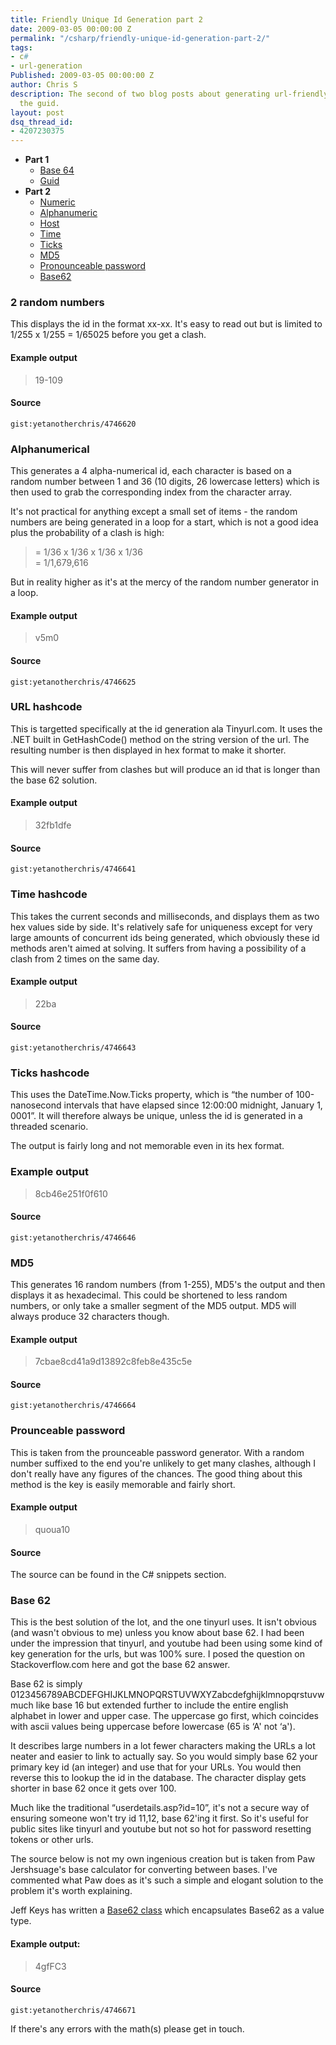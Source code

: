 ```yaml
---
title: Friendly Unique Id Generation part 2
date: 2009-03-05 00:00:00 Z
permalink: "/csharp/friendly-unique-id-generation-part-2/"
tags:
- c#
- url-generation
Published: 2009-03-05 00:00:00 Z
author: Chris S
description: The second of two blog posts about generating url-friendly alternatives to
  the guid.
layout: post
dsq_thread_id:
- 4207230375
---
```


  * **Part 1** 
      * [Base 64][1]
      * [Guid][2]
  * **Part 2** 
      * [Numeric][3]
      * [Alphanumeric][4]
      * [Host][5]
      * [Time][6]
      * [Ticks][7]
      * [MD5][8]
      * [Pronounceable password][9]
      * [Base62][10]

<!--more-->

<a name="numeric"></a>

### 2 random numbers

This displays the id in the format xx-xx. It's easy to read out but is limited to 1/255 x 1/255 = 1/65025 before you get a clash. 

#### Example output

> 19-109

#### Source

`gist:yetanotherchris/4746620`

<a name="alphanumeric"></a>

### Alphanumerical

This generates a 4 alpha-numerical id, each character is based on a random number between 1 and 36 (10 digits, 26 lowercase letters) which is then used to grab the corresponding index from the character array. 

It's not practical for anything except a small set of items - the random numbers are being generated in a loop for a start, which is not a good idea plus the probability of a clash is high:

> = 1/36 x 1/36 x 1/36 x 1/36   
> = 1/1,679,616

But in reality higher as it's at the mercy of the random number generator in a loop. 

#### Example output

> v5m0

#### Source

`gist:yetanotherchris/4746625`

<a name="host"></a>

### URL hashcode

This is targetted specifically at the id generation ala Tinyurl.com. It uses the .NET built in GetHashCode() method on the string version of the url. The resulting number is then displayed in hex format to make it shorter. 

This will never suffer from clashes but will produce an id that is longer than the base 62 solution. 

#### Example output

> 32fb1dfe

#### Source

`gist:yetanotherchris/4746641`

<a name="time"></a>

### Time hashcode

This takes the current seconds and milliseconds, and displays them as two hex values side by side. It's relatively safe for uniqueness except for very large amounts of concurrent ids being generated, which obviously these id methods aren't aimed at solving. It suffers from having a possibility of a clash from 2 times on the same day. 

#### Example output

> 22ba

#### Source

`gist:yetanotherchris/4746643`

<a name="ticks"></a>

### Ticks hashcode

This uses the DateTime.Now.Ticks property, which is &#8220;the number of 100-nanosecond intervals that have elapsed since 12:00:00 midnight, January 1, 0001&#8221;. It will therefore always be unique, unless the id is generated in a threaded scenario. 

The output is fairly long and not memorable even in its hex format. 

### Example output

> 8cb46e251f0f610

#### Source

`gist:yetanotherchris/4746646`

<a name="md5"></a>

### MD5

This generates 16 random numbers (from 1-255), MD5's the output and then displays it as hexadecimal. This could be shortened to less random numbers, or only take a smaller segment of the MD5 output. MD5 will always produce 32 characters though.

#### Example output

> 7cbae8cd41a9d13892c8feb8e435c5e

#### Source

`gist:yetanotherchris/4746664`

<a name="password"></a>

### Prounceable password

This is taken from the prounceable password generator. With a random number suffixed to the end you're unlikely to get many clashes, although I don't really have any figures of the chances. The good thing about this method is the key is easily memorable and fairly short. 

#### Example output

> quoua10

#### Source

The source can be found in the C# snippets section. 

<a name="base62"></a>

### Base 62

This is the best solution of the lot, and the one tinyurl uses. It isn't obvious (and wasn't obvious to me) unless you know about base 62. I had been under the impression that tinyurl, and youtube had been using some kind of key generation for the urls, but was 100% sure. I posed the question on Stackoverflow.com here and got the base 62 answer. 

Base 62 is simply 0123456789ABCDEFGHIJKLMNOPQRSTUVWXYZabcdefghijklmnopqrstuvw much like base 16 but extended further to include the entire english alphabet in lower and upper case. The uppercase go first, which coincides with ascii values being uppercase before lowercase (65 is &#8216;A' not &#8216;a'). 

It describes large numbers in a lot fewer characters making the URLs a lot neater and easier to link to actually say. So you would simply base 62 your primary key id (an integer) and use that for your URLs. You would then reverse this to lookup the id in the database. The character display gets shorter in base 62 once it gets over 100. 

Much like the traditional &#8220;userdetails.asp?id=10&#8221;, it's not a secure way of ensuring someone won't try id 11,12, base 62'ing it first. So it's useful for public sites like tinyurl and youtube but not so hot for password resetting tokens or other urls. 

The source below is not my own ingenious creation but is taken from Paw Jershsuage's base calculator for converting between bases. I've commented what Paw does as it's such a simple and elogant solution to the problem it's worth explaining. 

Jeff Keys has written a [Base62 class][11] which encapsulates Base62 as a value type.

#### Example output:

> 4gfFC3

#### Source

`gist:yetanotherchris/4746671`

If there's any errors with the math(s) please get in touch.

 [1]: /csharp/friendly-unique-id-generation-part-1#base64
 [2]: /csharp/friendly-unique-id-generation-part-1#guid
 [3]: #numeric
 [4]: #alphanumeric
 [5]: #host
 [6]: #time
 [7]: #ticks
 [8]: #md5
 [9]: #password
 [10]: #base62
 [11]: http://www.sliver.com/dotnet/Base62/